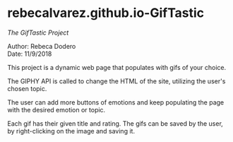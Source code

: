 # rebecalvarez.github.io-GifTastic

*The GifTastic Project*

Author: Rebeca Dodero   
Date: 11/9/2018

This project is a dynamic web page that populates with gifs of your choice. 

The GIPHY API is called to change the HTML of the site, utilizing the user's chosen topic.

The user can add more buttons of emotions and keep populating the page with the desired emotion or topic.

Each gif has their given title and rating. The gifs can be saved by the user, by right-clicking on the image and saving it.

